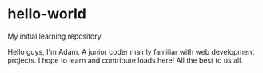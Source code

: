 # hello-world
My initial learning repository

Hello guys, I'm Adam. A junior coder mainly familiar with web development projects. I hope to learn and contribute loads here! All the best to us all.
